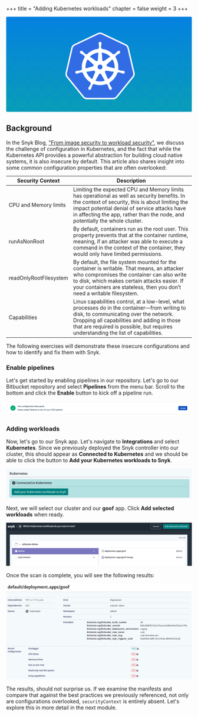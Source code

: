 +++
title = "Adding Kubernetes workloads"
chapter = false
weight = 3
+++

![K8s](../images/kubernetes-01.png)

## Background

In the Snyk Blog, ["From image security to workload security"](https://snyk.io/blog/from-image-security-to-workload-security/), we discuss the challenge of configuration
in Kubernetes, and the fact that while the Kubernetes API provides a powerful abstraction for building cloud native systems, it is
also insecure by default. This article also shares insight into some common configuration properties that are often overlooked:

Security Context | Description
---------------------|---------------------
CPU and Memory limits | Limiting the expected CPU and Memory limits has operational as well as security benefits. In the context of security, this is about limiting the impact potential denial of service attacks have in affecting the app, rather than the node, and potentially the whole cluster.
runAsNonRoot | By default, containers run as the root user. This property prevents that at the container runtime, meaning, if an attacker was able to execute a command in the context of the container, they would only have limited permissions.
readOnlyRootFilesystem | By default, the file system mounted for the container is writable. That means, an attacker who compromises the container can also write to disk, which makes certain attacks easier. If your containers are stateless, then you don’t need a writable filesystem.
Capabilities | Linux capabilities control, at a low-level, what processes do in the container—from writing to disk, to communicating over the network. Dropping all capabilities and adding in those that are required is possible, but requires understanding the list of capabilities.

The following exercises will demonstrate these insecure configurations and how to identify and fix them with Snyk.

### Enable pipelines

Let's get started by enabling pipelines in our repository. Let's go to our Bitbucket repository and select __Pipelines__ from the menu bar.
Scroll to the bottom and click the __Enable__ button to kick off a pipeline run.

![Bitbucket Pipeline Enabled](../images/bitbucket-pipelines-enable.png)

### Adding workloads

Now, let's go to our Snyk app. Let's navigate to __Integrations__ and select __Kubernetes__. Since we previously deployed the 
Snyk controller into our cluster, this should appear as __Connected to Kubernetes__ and we should be able to click the button to 
__Add your Kubernetes workloads to Snyk__.

![K8s enabled](../images/snyk-eks-integration-01.png)

Next, we will select our cluster and our __goof__ app. Click __Add selected workloads__ when ready.

![K8s selected](../images/snyk-eks-integration-02.png)

Once the scan is complete, you will see the following results:

![K8s results](../images/snyk-eks-integration-03.png)

The results, should not surprise us. If we examine the manifests and compare that against the best practices we previously referenced, 
not only are configurations overlooked, `securityContext` is entirely absent. Let's explore this in more detail in the next module.
